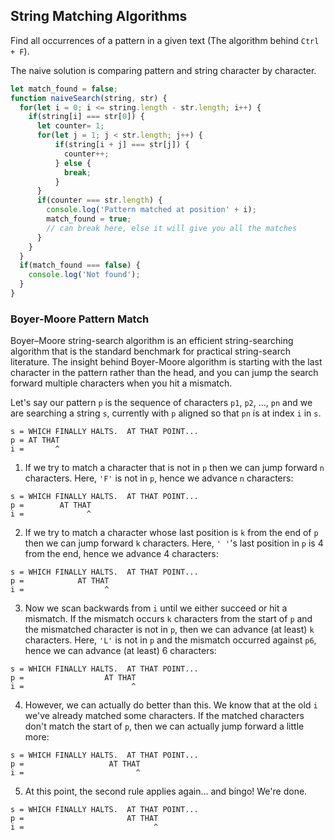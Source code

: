 ## String Matching Algorithms
Find all occurrences of a pattern in a given text (The algorithm behind `Ctrl + F`).

The naive solution is comparing pattern and string character by character.
```js
let match_found = false;
function naiveSearch(string, str) {
  for(let i = 0; i <= string.length - str.length; i++) {
    if(string[i] === str[0]) {
      let counter= 1;
      for(let j = 1; j < str.length; j++) {
          if(string[i + j] === str[j]) {    
            counter++;
          } else { 
            break;
          }
      }
      if(counter === str.length) { 
        console.log('Pattern matched at position' + i);
        match_found = true;
        // can break here, else it will give you all the matches
      }
    }
  }
  if(match_found === false) {
    console.log('Not found');
  }
}
```

### Boyer-Moore Pattern Match
Boyer–Moore string-search algorithm is an efficient string-searching algorithm that is the standard benchmark for practical string-search literature. The insight behind Boyer-Moore algorithm is starting with the last character in the pattern rather than the head, and you can jump the search forward multiple characters when you hit a mismatch.

Let's say our pattern `p` is the sequence of characters `p1`, `p2`, ..., `pn` and we are searching a string `s`, currently with `p` aligned so that `pn` is at index `i` in `s`.

```
s = WHICH FINALLY HALTS.  AT THAT POINT...
p = AT THAT
i =       ^
```

1. If we try to match a character that is not in `p` then we can jump forward `n` characters. Here, `'F'` is not in `p`, hence we advance `n` characters:
```
s = WHICH FINALLY HALTS.  AT THAT POINT...
p =        AT THAT
i =              ^
```

2. If we try to match a character whose last position is `k` from the end of `p` then we can jump forward `k` characters. Here, `' '`'s last position in `p` is 4 from the end, hence we advance 4 characters:
```
s = WHICH FINALLY HALTS.  AT THAT POINT...
p =            AT THAT
i =                  ^
```

3. Now we scan backwards from `i` until we either succeed or hit a mismatch. If the mismatch occurs `k` characters from the start of `p` and the mismatched character is not in `p`, then we can advance (at least) `k` characters. Here, `'L'` is not in `p` and the mismatch occurred against `p6`, hence we can advance (at least) 6 characters:
```
s = WHICH FINALLY HALTS.  AT THAT POINT...
p =                  AT THAT
i =                        ^

```

4. However, we can actually do better than this. We know that at the old `i` we've already matched some characters. If the matched characters don't match the start of `p`, then we can actually jump forward a little more:
```
s = WHICH FINALLY HALTS.  AT THAT POINT...
p =                   AT THAT
i =                         ^
```

5. At this point, the second rule applies again... and bingo! We're done.
```
s = WHICH FINALLY HALTS.  AT THAT POINT...
p =                       AT THAT
i =                             ^
```
